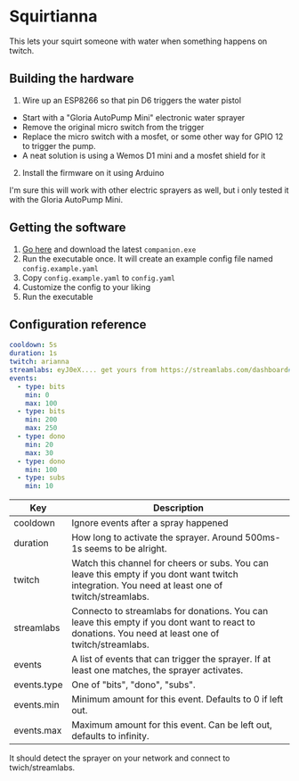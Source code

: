 # Squirtianna

This lets your squirt someone with water when something happens on twitch.

## Building the hardware

1. Wire up an ESP8266 so that pin D6 triggers the water pistol

* Start with a "Gloria AutoPump Mini" electronic water sprayer
* Remove the original micro switch from the trigger
* Replace the micro switch with a mosfet, or some other way for GPIO 12 to trigger the pump.
* A neat solution is using a Wemos D1 mini and a mosfet shield for it

2. Install the firmware on it using Arduino

I'm sure this will work with other electric sprayers as well, but i only tested it with the Gloria AutoPump Mini.

## Getting the software

1. [Go here](/releases/tag/latest) and download the latest `companion.exe`
2. Run the executable once. It will create an example config file named `config.example.yaml`
3. Copy `config.example.yaml` to `config.yaml`
4. Customize the config to your liking
5. Run the executable

## Configuration reference

```yaml
cooldown: 5s
duration: 1s
twitch: arianna
streamlabs: eyJ0eX.... get yours from https://streamlabs.com/dashboard#/settings/api-settings > API Tokens > Your Socket API Token
events:
  - type: bits
    min: 0
    max: 100
  - type: bits
    min: 200
    max: 250
  - type: dono
    min: 20
    max: 30
  - type: dono
    min: 100
  - type: subs
    min: 10
```

| Key         | Description                                                                                                                                        |
|-------------|----------------------------------------------------------------------------------------------------------------------------------------------------|
| cooldown    | Ignore events after a spray happened                                                                                                               |
| duration    | How long to activate the sprayer. Around 500ms-1s seems to be alright.                                                                             |
| twitch      | Watch this channel for cheers or subs. You can leave this empty if you dont want twitch integration. You need at least one of twitch/streamlabs.   |
| streamlabs  | Connecto to streamlabs for donations. You can leave this empty if you dont want to react to donations. You need at least one of twitch/streamlabs. |
| events      | A list of events that can trigger the sprayer. If at least one matches, the sprayer activates.                                                     |
| events.type | One of "bits", "dono", "subs".                                                                                                                     |
| events.min  | Minimum amount for this event. Defaults to 0 if left out.                                                                                          |
| events.max  | Maximum amount for this event. Can be left out, defaults to infinity.                                                                              |

It should detect the sprayer on your network and connect to twich/streamlabs.